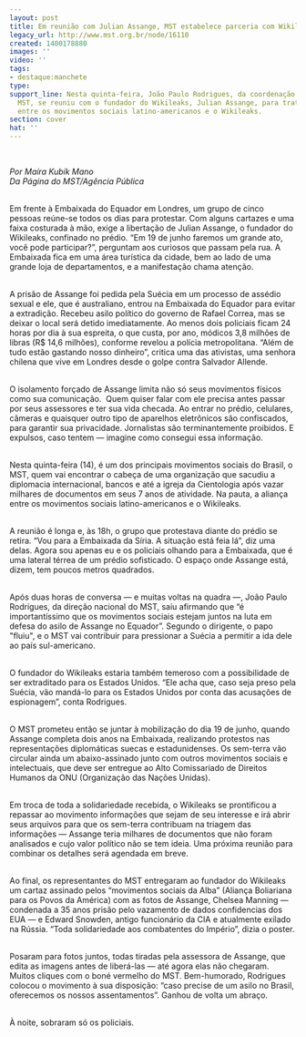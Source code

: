 ```yaml
---
layout: post
title: Em reunião com Julian Assange, MST estabelece parceria com Wikileaks
legacy_url: http://www.mst.org.br/node/16110
created: 1400178880
images: ''
video: ''
tags:
- destaque:manchete
type: 
support_line: Nesta quinta-feira, João Paulo Rodrigues, da coordenação nacional do
  MST, se reuniu com o fundador do Wikileaks, Julian Assange, para tratar da aliança
  entre os movimentos sociais latino-americanos e o Wikileaks.
section: cover
hat: ''
---
```

<p class="MsoNormal"><em><br></em></p><p class="MsoNormal"><em>Por Maíra&nbsp;</em><i>Kubík Mano<br></i><em>Da Página do MST/Agência Pública<br><br type="_moz"></em></p><p class="MsoNormal">Em frente à Embaixada do Equador em Londres, um grupo de cinco pessoas reúne-se todos os dias para protestar. Com alguns cartazes e uma faixa costurada à mão, exige a libertação de Julian Assange, o fundador do Wikileaks, confinado no prédio. “Em 19 de junho faremos um grande ato, você pode participar?”, perguntam aos curiosos que passam pela rua. A Embaixada fica em uma área turística da cidade, bem ao lado de uma grande loja de departamentos, e a manifestação chama atenção.</p><p class="MsoNormal"><br>A prisão de Assange foi pedida pela Suécia em um processo de assédio sexual e ele, que é australiano, entrou na Embaixada do Equador para evitar a extradição. Recebeu asilo político do governo de Rafael Correa, mas se deixar o local será detido imediatamente. Ao menos dois policiais ficam 24 horas por dia à sua espreita, o que custa, por ano, módicos 3,8 milhões de libras (R$ 14,6 milhões), conforme revelou a polícia metropolitana. “Além de tudo estão gastando nosso dinheiro”, critica uma das ativistas, uma senhora chilena que vive em Londres desde o golpe contra Salvador Allende.</p><p class="MsoNormal"><br>O isolamento forçado de Assange limita não só seus movimentos físicos como sua comunicação.&nbsp; Quem quiser falar com ele precisa antes passar por seus assessores e ter sua vida checada. Ao entrar no prédio, celulares, câmeras e quaisquer outro tipo de aparelhos eletrônicos são confiscados, para garantir sua privacidade. Jornalistas são terminantemente proibidos. E expulsos, caso tentem — imagine como consegui essa informação.</p><p class="MsoNormal"><br>Nesta quinta-feira (14), é um dos principais movimentos sociais do Brasil, o MST, quem vai encontrar o cabeça de uma organização que sacudiu a diplomacia internacional, bancos e até a igreja da Cientologia após vazar milhares de documentos em seus 7 anos de atividade. Na pauta, a aliança entre os movimentos sociais latino-americanos e o Wikileaks.</p><p class="MsoNormal"><br>A reunião é longa e, às 18h, o grupo que protestava diante do prédio se retira. “Vou para a Embaixada da Síria. A situação está feia lá”, diz uma delas. Agora sou apenas eu e os policiais olhando para a Embaixada, que é uma lateral térrea de um prédio sofisticado. O espaço onde Assange está, dizem, tem poucos metros quadrados.</p><p class="MsoNormal"><br>Após duas horas de conversa — e muitas voltas na quadra —, João Paulo Rodrigues, da direção nacional do MST, saiu afirmando que “é importantíssimo que os movimentos sociais estejam juntos na luta em defesa do asilo de Assange no Equador”. Segundo o dirigente, o papo "fluiu", e o MST vai contribuir para pressionar a Suécia a permitir a ida dele ao país sul-americano.</p><p class="MsoNormal"><br>O fundador do Wikileaks estaria também temeroso com a possibilidade de ser extraditado para os Estados Unidos. “Ele acha que, caso seja preso pela Suécia, vão mandá-lo para os Estados Unidos por conta das acusações de espionagem”, conta Rodrigues.</p><p class="MsoNormal"><br>O MST prometeu então se juntar à mobilização do dia 19 de junho, quando Assange completa dois anos na Embaixada, realizando protestos nas representações diplomáticas suecas e estadunidenses. Os sem-terra vão circular ainda um abaixo-assinado junto com outros movimentos sociais e intelectuais, que deve ser entregue ao Alto Comissariado de Direitos Humanos da ONU (Organização das Nações Unidas).</p><p class="MsoNormal"><br>Em troca de toda a solidariedade recebida, o Wikileaks se prontificou a repassar ao movimento informações que sejam de seu interesse e irá abrir seus arquivos para que os sem-terra contribuam na triagem das informações — Assange teria milhares de documentos que não foram analisados e cujo valor político não se tem ideia. Uma próxima reunião para combinar os detalhes será agendada em breve.</p><p class="MsoNormal"><br>Ao final, os representantes do MST entregaram ao fundador do Wikileaks um cartaz assinado pelos “movimentos sociais da Alba” (Aliança Boliariana para os Povos da América) com as fotos de Assange, Chelsea Manning — condenada a 35 anos prisão pelo vazamento de dados confidencias dos EUA — e Edward Snowden, antigo funcionário da CIA e atualmente exilado na Rússia. “Toda solidariedade aos combatentes do Império”, dizia o poster.</p><p class="MsoNormal"><br>Posaram para fotos juntos, todas tiradas pela assessora de Assange, que edita as imagens antes de liberá-las — até agora elas não chegaram. Muitos cliques com o boné vermelho do MST. Bem-humorado, Rodrigues colocou o movimento à sua disposição: “caso precise de um asilo no Brasil, oferecemos os nossos assentamentos”. Ganhou de volta um abraço.</p><p class="MsoNormal"><br>À noite, sobraram só os policiais.</p><p class="MsoNormal">&nbsp;</p><p class="MsoNormal">&nbsp;</p>
